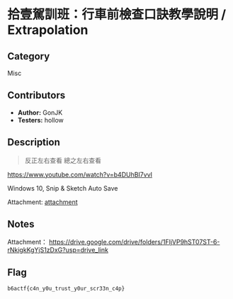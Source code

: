 # 拾壹駕訓班：行車前檢查口訣教學說明 / Extrapolation

## Category

Misc

## Contributors

-   **Author:** GonJK
-   **Testers:** hollow

## Description

> 反正左右查看
> 總之左右查看


https://www.youtube.com/watch?v=b4DUhBI7vvI

Windows 10, Snip & Sketch Auto Save

Attachment: [attachment](https://drive.google.com/drive/folders/1FljVP9hST07ST-6-rNkigkKgYjS1zDxG?usp=drive_link)

## Notes

Attachment： https://drive.google.com/drive/folders/1FljVP9hST07ST-6-rNkigkKgYjS1zDxG?usp=drive_link

## Flag

`b6actf{c4n_y0u_trust_y0ur_scr33n_c4p}`
